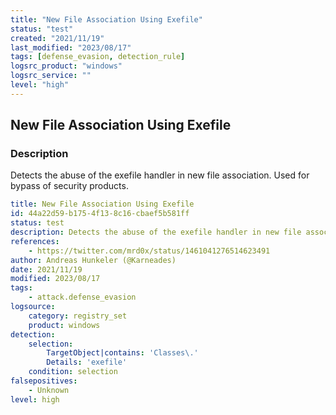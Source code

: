 ```yaml
---
title: "New File Association Using Exefile"
status: "test"
created: "2021/11/19"
last_modified: "2023/08/17"
tags: [defense_evasion, detection_rule]
logsrc_product: "windows"
logsrc_service: ""
level: "high"
---
```


## New File Association Using Exefile

### Description

Detects the abuse of the exefile handler in new file association. Used for bypass of security products.

```yml
title: New File Association Using Exefile
id: 44a22d59-b175-4f13-8c16-cbaef5b581ff
status: test
description: Detects the abuse of the exefile handler in new file association. Used for bypass of security products.
references:
    - https://twitter.com/mrd0x/status/1461041276514623491
author: Andreas Hunkeler (@Karneades)
date: 2021/11/19
modified: 2023/08/17
tags:
    - attack.defense_evasion
logsource:
    category: registry_set
    product: windows
detection:
    selection:
        TargetObject|contains: 'Classes\.'
        Details: 'exefile'
    condition: selection
falsepositives:
    - Unknown
level: high

```
